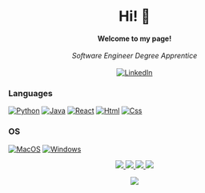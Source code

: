 <h1 align="center">Hi! 👋</h1>

<p align="center">
    <b>Welcome to my page!</b><br><br>
    <i>
        Software Engineer Degree Apprentice<br>
    </i><br>
    <a href="https://www.linkedin.com/in/alex-w-2bb51a1b4/">
        <img src="https://img.shields.io/badge/LinkedIn-blue?style=flat-square&logo=linkedin" alt="LinkedIn">
    </a>
</p>

### Languages
[![Python](https://img.shields.io/badge/python-black?style=for-the-badge&logo=python)](https://github.com/Aj7839)
[![Java](https://img.shields.io/badge/java-black?style=for-the-badge&logo=openjdk)](https://github.com/Aj7839)
[![React](https://img.shields.io/badge/react-black?style=for-the-badge&logo=react)](https://github.com/Aj7839)
[![Html](https://img.shields.io/badge/html5-black?style=for-the-badge&logo=html5&logoColor=white)](https://github.com/Aj7839)
[![Css](https://img.shields.io/badge/css3-black?style=for-the-badge&logo=css3)](https://github.com/Aj7839)

### OS
[![MacOS](https://img.shields.io/badge/MacOS-black?style=for-the-badge&logo=MacOS)](https://github.com/Aj7839)
[![Windows](https://img.shields.io/badge/Windows-black?style=for-the-badge&logo=Windows)](https://github.com/Aj7839)

<p align="center">
  <a href="https://github.com/Aj7839">
    <img src="http://github-profile-summary-cards.vercel.app/api/cards/profile-details?username=Aj7839&theme=transparent" />
  </a>
  <a href="https://github.com/Aj7839">
    <img src="https://github-readme-streak-stats.herokuapp.com/?user=Aj7839&hide_border=true&card_width=338&theme=transparent" />
  </a>
  <a href="https://github.com/Aj7839">
    <img src="http://github-profile-summary-cards.vercel.app/api/cards/stats?username=Aj7839&theme=transparent" />
  </a>
  <a href="https://github.com/Aj7839">
    <img src="https://github-readme-stats.vercel.app/api/top-langs/?username=Aj7839&langs_count=10&exclude_repo=&hide=jupyter%20notebook,vim%20script,cmake,makefile,batchfile,emacs%20lisp,css,html&card_width=699&hide_border=true&theme=transparent" />
  </a>
</p>

<p align="center">
  <a href="https://github.com/Aj7839">
    <img src="https://komarev.com/ghpvc/?username=Aj7839&theme=transparent&style=flat" />
  </a>
</p>
